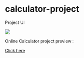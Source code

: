 # calculator-project

Project UI

<img src="https://raw.githubusercontent.com/amirhosseinbanaei/calculator-project/main/ui%20img.jpg" style="margin: 0 auto">

Online Calculator project preview :

<a href="https://elegant-booth-6b23e6.netlify.app/">Click here</a>
